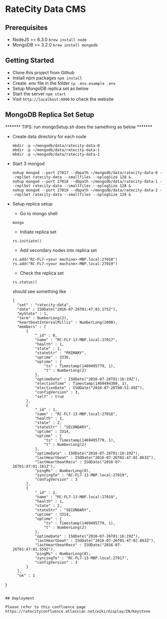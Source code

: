 # RateCity Data CMS

## Prerequisites

* NodeJS >= 6.3.0  `brew install node`
* MongoDB >= 3.2.0  `brew install mongodb`


## Getting Started

* Clone this project from Github
* Install npm packages `npm install`
* Create .env file in the folder `cp .env.example .env`
* Setup MongoDB replica set as below
* Start the server `npm start`
* Visit `http://localhost:4000` to check the website

## MongoDB Replica Set Setup

******* TIPS: run mongoSetup.sh does the samething as below *******
* Create data directory for each node  
  ```
  mkdir -p ~/mongodb/data/ratecity-data-0
  mkdir -p ~/mongodb/data/ratecity-data-1
  mkdir -p ~/mongodb/data/ratecity-data-2
  ```

* Start 3 mongod
  ```
  nohup mongod --port 27017 --dbpath ~/mongodb/data/ratecity-data-0 --replSet ratecity-data --smallfiles --oplogSize 128 &
  nohup mongod --port 27018 --dbpath ~/mongodb/data/ratecity-data-1 --replSet ratecity-data --smallfiles --oplogSize 128 &
  nohup mongod --port 27019 --dbpath ~/mongodb/data/ratecity-data-2 --replSet ratecity-data --smallfiles --oplogSize 128 &
  ```

* Setup replica setup
  - Go to mongo shell
  ```
  mongo
  ```
  
  - Initiate replica set 
  ```
  rs.initiate()
  ```
  
  - Add secondary nodes into replica set
  ```
  rs.add("RC-FL7-<your machine>-MBP.local:27018")
  rs.add("RC-FL7-<your machine>-MBP.local:27019")
  ```

  - Check the replica set
  ```
  rs.status()
  ```
    
  should see something like
  ```
  {
	"set" : "ratecity-data",
	"date" : ISODate("2016-07-26T01:47:03.175Z"),
	"myState" : 1,
	"term" : NumberLong(2),
	"heartbeatIntervalMillis" : NumberLong(2000),
	"members" : [
		{
			"_id" : 0,
			"name" : "RC-FL7-13-MBP.local:27017",
			"health" : 1,
			"state" : 1,
			"stateStr" : "PRIMARY",
			"uptime" : 3336,
			"optime" : {
				"ts" : Timestamp(1469495779, 1),
				"t" : NumberLong(2)
			},
			"optimeDate" : ISODate("2016-07-26T01:16:19Z"),
			"electionTime" : Timestamp(1469494309, 1),
			"electionDate" : ISODate("2016-07-26T00:51:49Z"),
			"configVersion" : 3,
			"self" : true
		},
		{
			"_id" : 1,
			"name" : "RC-FL7-13-MBP.local:27018",
			"health" : 1,
			"state" : 2,
			"stateStr" : "SECONDARY",
			"uptime" : 3314,
			"optime" : {
				"ts" : Timestamp(1469495779, 1),
				"t" : NumberLong(2)
			},
			"optimeDate" : ISODate("2016-07-26T01:16:19Z"),
			"lastHeartbeat" : ISODate("2016-07-26T01:47:02.063Z"),
			"lastHeartbeatRecv" : ISODate("2016-07-26T01:47:01.181Z"),
			"pingMs" : NumberLong(0),
			"syncingTo" : "RC-FL7-13-MBP.local:27019",
			"configVersion" : 3
		},
		{
			"_id" : 2,
			"name" : "RC-FL7-13-MBP.local:27019",
			"health" : 1,
			"state" : 2,
			"stateStr" : "SECONDARY",
			"uptime" : 3314,
			"optime" : {
				"ts" : Timestamp(1469495779, 1),
				"t" : NumberLong(2)
			},
			"optimeDate" : ISODate("2016-07-26T01:16:19Z"),
			"lastHeartbeat" : ISODate("2016-07-26T01:47:02.063Z"),
			"lastHeartbeatRecv" : ISODate("2016-07-26T01:47:01.559Z"),
			"pingMs" : NumberLong(0),
			"syncingTo" : "RC-FL7-13-MBP.local:27017",
			"configVersion" : 3
		}
	],
	"ok" : 1
}
  ```

## Deployment

Please refer to this confluence page https://ratecityconfluence.atlassian.net/wiki/display/IN/Keystone
